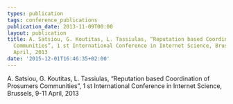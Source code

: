 ```yaml
---
types: publication
tags: conference_publications
publication_date: 2013-11-09T00:00
layout: publication
title: A. Satsiou, G. Koutitas, L. Tassiulas, “Reputation based Coordination of Prosumers
  Communities”, 1 st International Conference in Internet Science, Brussels, 9-11
  April, 2013
date: '2015-12-01T16:46:35+02:00'
---
```

<p>A. Satsiou, G. Koutitas, L. Tassiulas, “Reputation based Coordination of Prosumers Communities”, 1 st International Conference in Internet Science, Brussels, 9-11 April, 2013</p>
